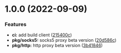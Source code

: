 # 1.0.0 (2022-09-09)


### Features

* **ci:** add build client ([215400c](https://github.com/DVKunion/SeaMoon/commit/215400cb7a3ae6c3f5f12df6828c8735156b810b))
* **pkg/socks5:** socks5 proxy beta version ([20d586c](https://github.com/DVKunion/SeaMoon/commit/20d586ce1ac36f143c1e340aa3bf9132e35af230))
* **pkg/http:** http proxy beta version ([3b41846](https://github.com/DVKunion/SeaMoon/commit/3b41846f75fe6d9510a9d040d76f97b35ce8c494))



